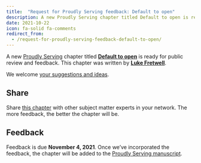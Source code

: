 ```yaml
---
title:  "Request for Proudly Serving feedback: Default to open"
description: A new Proudly Serving chapter titled Default to open is ready for public review and feedback.
date: 2021-10-22
icon: fa-solid fa-comments
redirect_from:
  - /request-for-proudly-serving-feedback-default-to-open/
---
```


A new [Proudly Serving](/) chapter titled **[Default to open](/contents/default-to-open)** is ready for public review and feedback. This chapter was written by **[Luke Fretwell](/people/luke-fretwell)**.

We welcome [your suggestions and ideas](/contents/default-to-open).

## Share

Share [this chapter](/contents/default-to-open) with other subject matter experts in your network. The more feedback, the better the chapter will be.

## Feedback

Feedback is due **November 4, 2021**. Once we’ve incorporated the feedback, the chapter will be added to the [Proudly Serving manuscript](/manuscript/).
